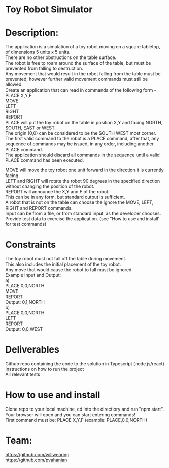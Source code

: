 # Toy Robot Simulator</br>

# Description:</br>
The application is a simulation of a toy robot moving on a square tabletop, of dimensions 5 units x 5 units.</br>
There are no other obstructions on the table surface.</br>
The robot is free to roam around the surface of the table, but must be prevented from falling to destruction.</br>
Any movement that would result in the robot falling from the table must be prevented, however further valid movement commands must still be allowed.</br>
Create an application that can read in commands of the following form -</br>
PLACE X,Y,F</br>
MOVE</br>
LEFT</br>
RIGHT</br>
REPORT</br>
PLACE will put the toy robot on the table in position X,Y and facing NORTH, SOUTH, EAST or WEST.</br>
The origin 0,0 can be considered to be the SOUTH WEST most corner.</br>
The first valid command to the robot is a PLACE command, after that, any sequence of commands may be issued, in any order, including another PLACE command.</br>
The application should discard all commands in the sequence until a valid PLACE command has been executed.</br>

MOVE will move the toy robot one unit forward in the direction it is currently facing.</br>
LEFT and RIGHT will rotate the robot 90 degrees in the specified direction without changing the position of the robot.</br>
REPORT will announce the X,Y and F of the robot.</br> 
This can be in any form, but standard output is sufficient.</br>
A robot that is not on the table can choose the ignore the MOVE, LEFT, RIGHT and REPORT commands.</br>
Input can be from a file, or from standard input, as the developer chooses.</br>
Provide test data to exercise the application. (see "How to use and install' for test commands)</br>

# Constraints</br>
The toy robot must not fall off the table during movement.</br> 
This also includes the initial placement of the toy robot.</br>
Any move that would cause the robot to fall must be ignored.</br>
Example Input and Output:</br>
a)</br> 
PLACE 0,0,NORTH</br>
MOVE</br>
REPORT</br>
Output: 0,1,NORTH</br>
b)</br>
PLACE 0,0,NORTH</br>
LEFT</br>
REPORT</br>
Output: 0,0,WEST</br>


# Deliverables</br>
Github repo containing the code to the solution in Typescript (node.js/react)</br>
Instructions on how to run the project</br>
All relevant tests</br>

# How to use and install</br>
Clone repo to your local machine, cd into the directiory and run "npm start".</br>
Your browser will open and you can start entering commands! </br>
First command must be: PLACE X,Y,F (example: PLACE,0,0,NORTH)</br>

# Team:
https://github.com/willwearing</br>
https://github.com/pvahanian</br>

